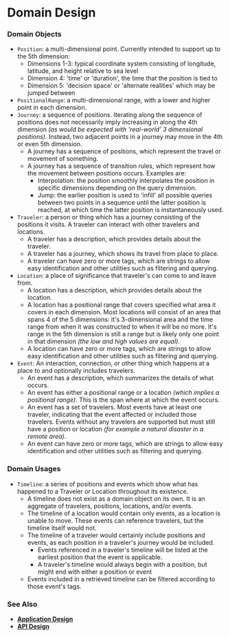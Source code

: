 # Domain Design

### Domain Objects

- `Position`: a multi-dimensional point. Currently intended to support up to
the 5th dimension:
   - Dimensions 1-3: typical coordinate system consisting of longitude,
   latitude, and height relative to sea level
   - Dimension 4: 'time' or 'duration', the time that the position is tied to
   - Dimension 5: 'decision space' or 'alternate realities' which may be
   jumped between
- `PositionalRange`: a multi-dimensional range, with a lower and higher point
in each dimension.
- `Journey`: a sequence of positions. Iterating along the sequence of positions
does not necessarily imply increasing in along the 4th dimension _(as would be
expected with 'real-world' 3 dimensional positions)_. Instead, two adjacent
points in a journey may move in the 4th or even 5th dimension.
  - A journey has a sequence of positions, which represent the travel or
  movement of something.
  - A journey has a sequence of transition rules, which represent how the
  movement between positions occurs. Examples are:
     - Interpolation: the position smoothly interpolates the position in
     specific dimensions depending on the query dimension.
     - Jump: the earlier position is used to 'infill' all possible queries
     between two points in a sequence until the latter position is reached, at
     which time the latter position is instantaneously used.
- `Traveler`: a person or thing which has a journey consisting of the positions
it visits. A traveler can interact with other travelers and locations.
   - A traveler has a description, which provides details about the traveler.
   - A traveler has a journey, which shows its travel from place to place.
   - A traveler can have zero or more tags, which are strings to allow easy
   identification and other utilities such as filtering and querying.
- `Location`: a place of significance that traveler's can come to and leave
from.
   - A location has a description, which provides details about the location.
   - A location has a positional range that covers specified what area it covers
   in each dimension. Most locations will consist of an area that spans 4 of the
   5 dimensions: it's 3-dimensional area and the time range from when it was
   constructed to when it will be no more. It's range in the 5th dimension is
   still a range but is likely only one point in that dimension _(the low and
   high values are equal)_.
   - A location can have zero or more tags, which are strings to allow easy
   identification and other utilities such as filtering and querying.
- `Event`: An interaction, connection, or other thing which happens at a place
to and optionally includes travelers. 
   - An event has a description, which summarizes the details of what occurs.
   - An event has either a positional range or a location _(which implies a
   positional range)_. This is the span where at which the event occurs.
   - An event has a set of travelers. Most events have at least one traveler,
indicating that the event affected or included those travelers. Events without
any travelers are supported but must still have a position or location _(for
example a natural disaster in a remote area)_.
   - An event can have zero or more tags, which are strings to allow easy
   identification and other utilities such as filtering and querying.
   
### Domain Usages

- `Timeline`: a series of positions and events which show what has happened to
a Traveler or Location throughout its existence.
   - A timeline does not exist as a domain object on its own. It is an aggregate
   of travelers, positions, locations, and/or events.
   - The timeline of a location would contain only events, as a location is
   unable to move. These events can reference travelers, but the timeline itself
   would not.
   - The timeline of a traveler would certainly include positions and events, as
   each position in a traveler's journey would be included. 
      - Events referenced in a traveler's timeline will be listed at the
      earliest position that the event is applicable. 
      - A traveler's timeline would always begin with a position, but might end
      with either a position or event
   - Events included in a retrieved timeline can be filtered according to those
   event's tags.

### See Also

- [**Application Design**](./applicationDesign.md)
- [**API Design**](./apiDesign.md)
